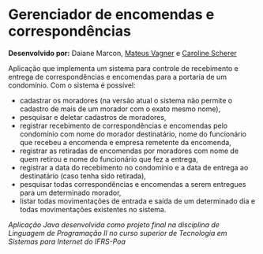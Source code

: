 # Gerenciador de encomendas e correspondências

**Desenvolvido por:** Daiane Marcon, [Mateus Vagner](https://github.com/mateusvagner) e [Caroline Scherer](https://github.com/carolineschererr)

Aplicação que implementa um sistema para controle de recebimento e entrega de correspondências e encomendas para a portaria de um condomínio.
Com o sistema é possível:
- cadastrar os moradores (na versão atual o sistema não permite o cadastro de mais de um morador com o exato mesmo nome),
- pesquisar e deletar cadastros de moradores,
- registrar recebimento de correspondências e encomendas pelo condomínio com nome do morador destinatário, nome do funcionário que recebeu a encomenda e empresa remetente da encomenda,
- registrar as retiradas de encomendas por moradores com nome de quem retirou e nome do funcionário que fez a entrega,
- registrar a data do recebimento no condomínio e a data de entrega ao destinatário (caso tenha sido retirada),
- pesquisar todas correspondências e encomendas a serem entregues para um determinado morador,
- listar todas movimentações de entrada e saída de um determinado dia e todas movimentações existentes no sistema.


_Aplicação Java desenvolvida como projeto final na disciplina de Linguagem de Programação II no curso superior de Tecnologia em Sistemas para Internet do IFRS-Poa_





